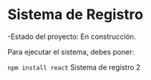 <h1>Sistema de Registro</h1>

-Estado del proyecto: En construcción.

Para ejecutar el sistema, debes poner:

```npm install react```
Sistema de registro 2
